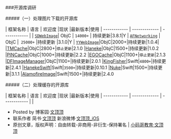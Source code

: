 ###开源库调研

#####（一）处理图片下载的开源库

| 框架名称 | 语言 | 欢迎度 |现状 |最新版本|使用
| ------------ | ------------- | ------------ |
| [`SDWebImage`](https://github.com/rs/SDWebImage)| ObjC | `14000+`  | 持续更新|3.8.1|Y
| [`AFNetworking`](https://github.com/AFNetworking/AFNetworking) | ObjC  |` 25000+` |持续更新 |3.1.0|Y
| [`YYWebImage`](https://github.com/ibireme/YYWebImage)|ObjC|2000+|持续更新|1.0.4|
|[TMCache](https://github.com/tumblr/TMCache)|ObjC|2800+|`停止更新`|2.1.0
|[Haneke](https://github.com/Haneke/Haneke)|ObjC|1500+|持续更新|1.0.2
|[PINCache](https://github.com/pinterest/PINCache)|ObjC|1000+|持续更新|2.2.2
|[EGOCache](https://github.com/enormego/EGOCache)|ObjC|1100+|`停止更新`|2.1.3
|[DFImageManager](https://github.com/kean/DFImageManager)|ObjC|1100+|持续更新|2.0.1
|[KingFisher](https://github.com/onevcat/Kingfisher)|Swift|`4800+`|持续更新|2.4.1
|[HanekeSwift](https://github.com/Haneke/HanekeSwift)|Swift|`3500+`|持续更新|0.10.1
|[Nuke](https://github.com/kean/Nuke)|Swift|1500+|持续更新|3.1.1
|[AlamofireImage](https://github.com/Alamofire/AlamofireImage)|Swift|1500+|持续更新|2.4.0


#####（二）处理缓存的开源库

| 框架名称 | 语言 | 欢迎度 |现状 |最新版本|使用
| ------------ | ------------- | ------------ |
|



- Posted by 博客园·[文顶顶](http://www.cnblogs.com/wendingding/)
- 联系作者 简书·[文顶顶](http://www.jianshu.com/users/c5703017b9f5/latest_articleshttp://www.jianshu.com/users/c5703017b9f5/latest_articles) 新浪微博·[文顶顶_iOS](http://weibo.com/p/1005053800117445/home?from=page_100505&mod=TAB#place)
- 原创文章，版权声明：自由转载-非商用-非衍生-保持署名 | [小码哥教育·文顶顶](http://520it.com)
